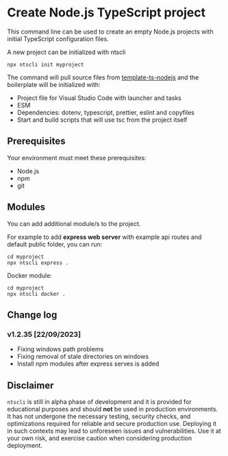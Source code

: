 # Create Node.js TypeScript project

This command line can be used to create an empty Node.js projects with initial TypeScript configuration files.

A new project can be initialized with ntscli
```
npx ntscli init myproject
```

The command will pull source files from [template-ts-nodejs](https://github.com/aljosavister/template-ts-nodejs.git) and the boilerplate will be initialized with:
- Project file for Visual Studio Code with launcher and tasks
- ESM
- Dependencies: dotenv, typescript, prettier, eslint and copyfiles
- Start and build scripts that will use tsc from the project itself

## Prerequisites

Your environment must meet these prerequisites:
- Node.js
- npm
- git

## Modules
You can add additional module/s to the project.

For example to add **express web server** with example api routes and default public folder, you can run:
```
cd myproject
npx ntscli express .
```

Docker module:
```
cd myproject
npx ntscli docker .
```
## Change log

### v1.2.35 [22/09/2023]

- Fixing windows path problems
- Fixing removal of stale directories on windows
- Install npm modules after express serves is added

## Disclaimer

`ntscli` is still in alpha phase of development and it is provided for educational purposes and should **not** be used in production environments. It has not undergone the necessary testing, security checks, and optimizations required for reliable and secure production use. Deploying it in such contexts may lead to unforeseen issues and vulnerabilities. Use it at your own risk, and exercise caution when considering production deployment.
